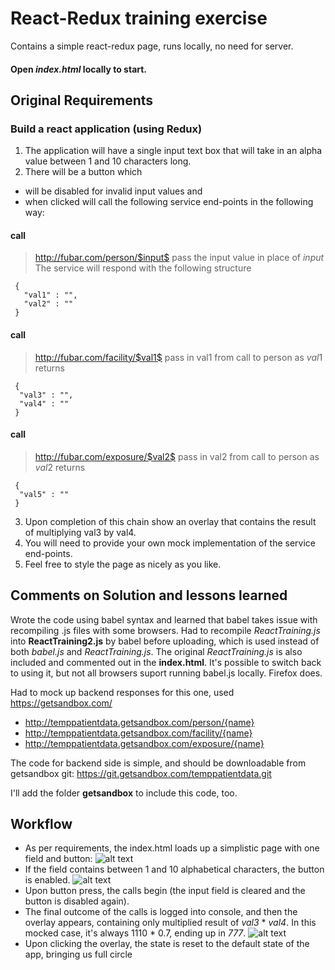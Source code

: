 # React-Redux training exercise
Contains a simple react-redux page, runs locally, no need for server.

####  Open *index.html* locally to start.

## Original Requirements

### Build a react application (using Redux)
1. The application will have a single input text box that will take in an alpha value between 1
and 10 characters long.
2. There will be a button which
+ will be disabled for invalid input values and
+ when clicked will call the following service end-points in the following way:
#### call 
> http://fubar.com/person/$input$
> pass the input value in place of $input$
> The service will respond with the following structure
```
 {
   "val1" : "",
   "val2" : ""
 }
```

#### call
> http://fubar.com/facility/$val1$
> pass in val1 from call to person as $val1$
> returns
```
 {
  "val3" : "",
  "val4" : ""
 }
```
#### call
>http://fubar.com/exposure/$val2$
>pass in val2 from call to person as $val2$
>returns
```
 {
  "val5" : ""
 }
```
3. Upon completion of this chain show an overlay that contains the result of multiplying val3 by val4.
4. You will need to provide your own mock implementation of the service end-points.
5. Feel free to style the page as nicely as you like.

## Comments on Solution and lessons learned
Wrote the code using babel syntax and learned that babel takes issue with recompiling .js files with some browsers. Had to recompile *ReactTraining.js* into **ReactTraining2.js** by babel before uploading, which is used instead of both *babel.js* and *ReactTraining.js*.
The original *ReactTraining.js* is also included and commented out in the **index.html**. It's possible to switch back to using it,
but not all browsers suport running babel.js locally. Firefox does.

Had to mock up backend responses for this one, used https://getsandbox.com/
+ http://temppatientdata.getsandbox.com/person/{name}
+ http://temppatientdata.getsandbox.com/facility/{name}
+ http://temppatientdata.getsandbox.com/exposure/{name}

The code for backend side is simple, and should be downloadable from getsandbox git:
https://git.getsandbox.com/temppatientdata.git

I'll add the folder **getsandbox** to include this code, too.

## Workflow
+ As per requirements, the index.html loads up a simplistic page with one field and button:
![alt text](https://i.imgur.com/NJ6aILC.png "button is disabled")
+ If the field contains between 1 and 10 alphabetical characters, the button is enabled.
![alt text](https://i.imgur.com/j1z93PF.png "button is enabled")
+ Upon button press, the calls begin (the input field is cleared and the button is disabled again).
+ The final outcome of the calls is logged into console, and then the overlay appears, containing only multiplied result of *val3* * *val4*. In this mocked case, it's always 1110 * 0.7, ending up in *777*.
![alt text](https://i.imgur.com/4j0Svl9.png "overlay")
+ Upon clicking the overlay, the state is reset to the default state of the app, bringing us full circle
